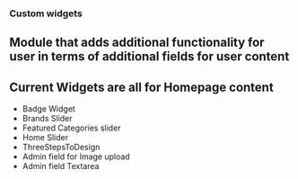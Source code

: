 ### Custom widgets
## Module that adds additional functionality for user in terms of additional fields for user content

## Current Widgets are all for Homepage content
- Badge Widget
- Brands Slider 
- Featured Categories slider
- Home Slider
- ThreeStepsToDesign
- Admin field for Image upload
- Admin field Textarea

